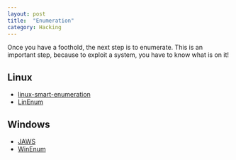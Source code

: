 ```yaml
---
layout: post
title:  "Enumeration"
category: Hacking
---
```


Once you have a foothold, the next step is to enumerate. This is
an important step, because to exploit a system, you have to know
what is on it!

## Linux
* [linux-smart-enumeration](https://github.com/diego-treitos/linux-smart-enumeration)
* [LinEnum](https://github.com/rebootuser/LinEnum)

## Windows
* [JAWS](https://github.com/411Hall/JAWS)
* [WinEnum](https://github.com/mattiareggiani/WinEnum)
